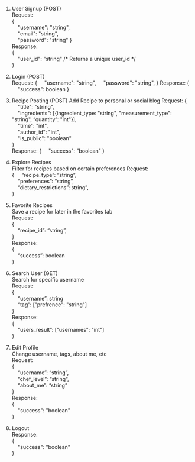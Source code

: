 1. User Signup (POST)  
   Request:  
   {  
   &nbsp;&nbsp;&nbsp;&nbsp;"username": "string",  
   &nbsp;&nbsp;&nbsp;&nbsp;"email": "string",  
   &nbsp;&nbsp;&nbsp;&nbsp;"password": "string" 
   }  
   Response:  
  {  
   &nbsp;&nbsp;&nbsp;&nbsp;"user_id": "string" /* Returns a unique user_id */  
   }
     
2. Login (POST)  
   Request:
   {
   &nbsp;&nbsp;&nbsp;&nbsp;"username": "string",
   &nbsp;&nbsp;&nbsp;&nbsp;"password": "string",
   }
   Response:
   {
   &nbsp;&nbsp;&nbsp;&nbsp;"success": boolean
   }
3. Recipe Posting (POST)
   Add Recipe to personal or social blog
   Request:
   {
   &nbsp;&nbsp;&nbsp;&nbsp;"title": "string",  
   &nbsp;&nbsp;&nbsp;&nbsp;"ingredients": [{ingredient_type: "string", "measurement_type": "string", “quantity”: "int"}],  
   &nbsp;&nbsp;&nbsp;&nbsp;"time": "int",  
   &nbsp;&nbsp;&nbsp;&nbsp;"author_id": "int",  
   &nbsp;&nbsp;&nbsp;&nbsp;"is_public": "boolean"  
   }  
   Response:
   {
   &nbsp;&nbsp;&nbsp;&nbsp;"success": "boolean"
   }
4. Explore Recipes  
   Filter for recipes based on certain preferences
   Request:  
   {
   &nbsp;&nbsp;&nbsp;&nbsp;“recipe_type”: “string”,  
   &nbsp;&nbsp;&nbsp;&nbsp;“preferences”: “string”,  
   &nbsp;&nbsp;&nbsp;&nbsp;“dietary_restrictions”: string”,  
   }
5. Favorite Recipes  
   Save a recipe for later in the favorites tab  
   Request:  
   {  
   &nbsp;&nbsp;&nbsp;&nbsp;“recipe_id”: “string”,  
   }  
   Response:  
   {  
   &nbsp;&nbsp;&nbsp;&nbsp;“success”: boolean  
   }
6. Search User (GET)  
   Search for specific username  
   Request:  
   {  
    &nbsp;&nbsp;&nbsp;&nbsp;“username”: string  
    &nbsp;&nbsp;&nbsp;&nbsp;“tag”: ["prefrence": "string"]  
   }  
   Response:  
   {  
    &nbsp;&nbsp;&nbsp;&nbsp;“users_result”: ["usernames": "int"]  
   }
7. Edit Profile   
   Change username, tags, about me, etc  
   Request:  
   {  
   &nbsp;&nbsp;&nbsp;&nbsp;“username”: “string”,  
   &nbsp;&nbsp;&nbsp;&nbsp;“chef_level”: “string”,  
   &nbsp;&nbsp;&nbsp;&nbsp;“about_me”: “string”  
   }  
   Response:  
   {  
   &nbsp;&nbsp;&nbsp;&nbsp;"success": "boolean"  
   }  
8. Logout  
   Response:  
   {  
    &nbsp;&nbsp;&nbsp;&nbsp;"success": "boolean"  
   }  



        
